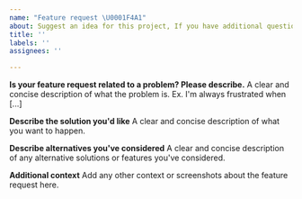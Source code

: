 ```yaml
---
name: "Feature request \U0001F4A1"
about: Suggest an idea for this project, If you have additional questions, please check out the [FAQ's](https://ibm.github.io/Technology-Sandbox-Support/)!
title: ''
labels: ''
assignees: ''

---
```


**Is your feature request related to a problem? Please describe.**
A clear and concise description of what the problem is. Ex. I'm always frustrated when [...]

**Describe the solution you'd like**
A clear and concise description of what you want to happen.

**Describe alternatives you've considered**
A clear and concise description of any alternative solutions or features you've considered.

**Additional context**
Add any other context or screenshots about the feature request here.
